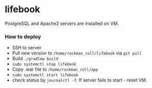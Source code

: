 # lifebook

PostgreSQL and Apache2 servers are installed on VM.

### How to deploy
* SSH to server
* Pull new version to `/home/rockman_roll/lifebook` via `git pull`
* Build `./gradlew build`
* `sudo systemctl stop lifebook`
* Copy .war file to `/home/rockman_roll/app`
* `sudo systemctl start lifebook`
* check status by `journalctl -f`. If server fails to start - reset VM.
